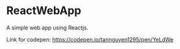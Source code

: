# ReactWebApp
A simple web app using Reactjs.

Link for codepen: https://codepen.io/tannguyen1295/pen/YeLdWe
